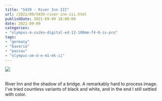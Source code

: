 ```yaml
---
title: "5439 - River Inn III"
url: /2021/09/5439-river-inn-iii.html
publishDate: 2021-09-09 18:00:00
date: 2021-09-09
categories:
- "olympus-m-zuiko-digital-ed-12-100mm-f4-0-is-pro"
tags:
- "germany"
- "bavaria"
- "passau"
- "olympus-om-d-e-m1-mk-ii"
---
```

<div class="container">
<div class="center"><a target="_blank" href="https://d25zfm9zpd7gm5.cloudfront.net/1200x1200/2019/20190621_122929_lr.jpg"><img class="webfeedsFeaturedVisual" src="https://d25zfm9zpd7gm5.cloudfront.net/0600x0600/2019/20190621_122929_lr.jpg" /></a></div>
</div>
<br />

River Inn and the shadow of a bridge. A remarkably hard 
to process image. I've tried countless variants of black
and white, and in the end I still settled with color.
